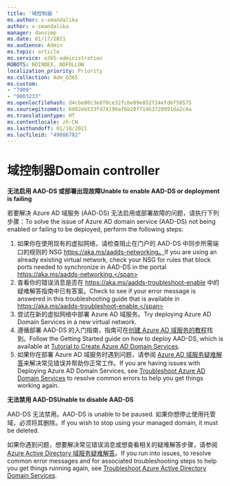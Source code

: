 ```yaml
---
title: '域控制器 '
ms.author: v-smandalika
author: v-smandalika
manager: dansimp
ms.date: 01/17/2021
ms.audience: Admin
ms.topic: article
ms.service: o365-administration
ROBOTS: NOINDEX, NOFOLLOW
localization_priority: Priority
ms.collection: Adm_O365
ms.custom:
- "7909"
- "9003233"
ms.openlocfilehash: d4cbe80c3e8f0ce32fcbe89e852f24efd6f50575
ms.sourcegitcommit: 6d02eb533fd74199af6b20f714b3720991da2c4a
ms.translationtype: HT
ms.contentlocale: zh-CN
ms.lasthandoff: 01/18/2021
ms.locfileid: "49886782"
---
```

# <a name="domain-controller"></a><span data-ttu-id="9606f-102">域控制器</span><span class="sxs-lookup"><span data-stu-id="9606f-102">Domain controller</span></span>

<span data-ttu-id="9606f-103">**无法启用 AAD-DS 或部署出现故障**</span><span class="sxs-lookup"><span data-stu-id="9606f-103">**Unable to enable AAD-DS or deployment is failing**</span></span>

<span data-ttu-id="9606f-104">若要解决 Azure AD 域服务 (AAD-DS) 无法启用或部署故障的问题，请执行下列步骤：</span><span class="sxs-lookup"><span data-stu-id="9606f-104">To solve the issue of Azure AD domain service (AAD-DS) not being enabled or failing to be deployed, perform the following steps:</span></span>

1. <span data-ttu-id="9606f-105">如果你在使用现有的虚拟网络，请检查阻止在门户的 AAD-DS 中同步所需端口的规则的 NSG https://aka.ms/aadds-networking。</span><span class="sxs-lookup"><span data-stu-id="9606f-105">If you are using an already existing virtual network, check your NSG for rules that block ports needed to synchronize in AAD-DS in the portal https://aka.ms/aadds-networking.</span></span>
2. <span data-ttu-id="9606f-106">查看你的错误消息是否在 https://aka.ms/aadds-troubleshoot-enable 中的疑难解答指南中已有答案。</span><span class="sxs-lookup"><span data-stu-id="9606f-106">Check to see if your error message is answered in this troubleshooting guide that is available in  https://aka.ms/aadds-troubleshoot-enable.</span></span>
3. <span data-ttu-id="9606f-107">尝试在新的虚拟网络中部署 Azure AD 域服务。</span><span class="sxs-lookup"><span data-stu-id="9606f-107">Try deploying Azure AD Domain Services in a new virtual network.</span></span>
4. <span data-ttu-id="9606f-108">遵循部署 AAD-DS 的入门指南，指南可在[创建 Azure AD 域服务的教程](https://docs.microsoft.com/azure/active-directory-domain-services/tutorial-create-instance)找到。</span><span class="sxs-lookup"><span data-stu-id="9606f-108">Follow the Getting Started guide on how to deploy AAD-DS, which is available at [Tutorial to Create Azure AD Domain Services](https://docs.microsoft.com/azure/active-directory-domain-services/tutorial-create-instance).</span></span>
5. <span data-ttu-id="9606f-109">如果你在部署 Azure AD 域服务时遇到问题，请参阅 [Azure AD 域服务疑难解答](https://docs.microsoft.com/azure/active-directory-domain-services/troubleshoot)来解决常见错误并帮助你正常工作。</span><span class="sxs-lookup"><span data-stu-id="9606f-109">If you are having issues with Deploying Azure AD Domain Services, see [Troubleshoot Azure AD Domain Services](https://docs.microsoft.com/azure/active-directory-domain-services/troubleshoot) to resolve common errors to help you get things working again.</span></span> 

<span data-ttu-id="9606f-110">**无法禁用 AAD-DS**</span><span class="sxs-lookup"><span data-stu-id="9606f-110">**Unable to disable AAD-DS**</span></span>

<span data-ttu-id="9606f-111">AAD-DS 无法禁用。</span><span class="sxs-lookup"><span data-stu-id="9606f-111">AAD-DS is unable to be paused.</span></span> <span data-ttu-id="9606f-112">如果你想停止使用托管域，必须将其删除。</span><span class="sxs-lookup"><span data-stu-id="9606f-112">If you wish to stop using your managed domain, it must be deleted.</span></span>

<span data-ttu-id="9606f-113">如果你遇到问题，想要解决常见错误消息或想查看相关的疑难解答步骤，请参阅 [Azure Active Directory 域服务疑难解答](https://docs.microsoft.com/azure/active-directory-domain-services/troubleshoot)。</span><span class="sxs-lookup"><span data-stu-id="9606f-113">If you run into issues, to resolve common error messages and for associated troubleshooting steps to help you get things running again, see [Troubleshoot Azure Active Directory Domain Services](https://docs.microsoft.com/azure/active-directory-domain-services/troubleshoot).</span></span>
